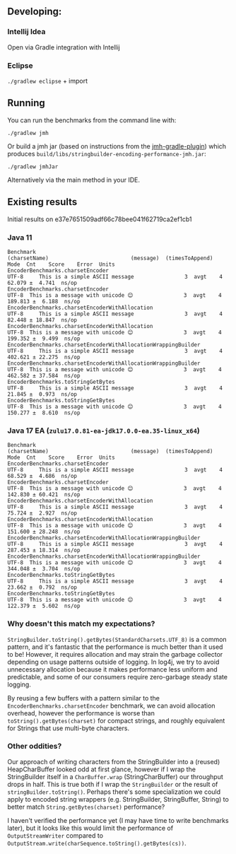 ## Developing:

### Intellij Idea
Open via Gradle integration with Intellij

### Eclipse
`./gradlew eclipse` + import

## Running

You can run the benchmarks from the command line with:

`./gradlew jmh`

Or build a jmh jar (based on instructions from the [jmh-gradle-plugin](https://github.com/melix/jmh-gradle-plugin)) which produces `build/libs/stringbuilder-encoding-performance-jmh.jar`:

`./gradlew jmhJar`

Alternatively via the main method in your IDE.

## Existing results

Initial results on e37e7651509adf66c78bee041f62719ca2ef1cb1

### Java 11
```
Benchmark                                                      (charsetName)                          (message)  (timesToAppend)  Mode  Cnt    Score    Error  Units
EncoderBenchmarks.charsetEncoder                                       UTF-8     This is a simple ASCII message                3  avgt    4   62.079 ±  4.741  ns/op
EncoderBenchmarks.charsetEncoder                                       UTF-8  This is a message with unicode 😊                3  avgt    4  189.813 ±  6.188  ns/op
EncoderBenchmarks.charsetEncoderWithAllocation                         UTF-8     This is a simple ASCII message                3  avgt    4   82.448 ± 18.847  ns/op
EncoderBenchmarks.charsetEncoderWithAllocation                         UTF-8  This is a message with unicode 😊                3  avgt    4  199.352 ±  9.499  ns/op
EncoderBenchmarks.charsetEncoderWithAllocationWrappingBuilder          UTF-8     This is a simple ASCII message                3  avgt    4  402.621 ± 22.275  ns/op
EncoderBenchmarks.charsetEncoderWithAllocationWrappingBuilder          UTF-8  This is a message with unicode 😊                3  avgt    4  462.582 ± 37.584  ns/op
EncoderBenchmarks.toStringGetBytes                                     UTF-8     This is a simple ASCII message                3  avgt    4   21.845 ±  0.973  ns/op
EncoderBenchmarks.toStringGetBytes                                     UTF-8  This is a message with unicode 😊                3  avgt    4  150.277 ±  8.610  ns/op
```

### Java 17 EA (`zulu17.0.81-ea-jdk17.0.0-ea.35-linux_x64`)
```
Benchmark                                                      (charsetName)                          (message)  (timesToAppend)  Mode  Cnt    Score    Error  Units
EncoderBenchmarks.charsetEncoder                                       UTF-8     This is a simple ASCII message                3  avgt    4   68.529 ±  4.686  ns/op
EncoderBenchmarks.charsetEncoder                                       UTF-8  This is a message with unicode 😊                3  avgt    4  142.830 ± 60.421  ns/op
EncoderBenchmarks.charsetEncoderWithAllocation                         UTF-8     This is a simple ASCII message                3  avgt    4   75.724 ±  2.927  ns/op
EncoderBenchmarks.charsetEncoderWithAllocation                         UTF-8  This is a message with unicode 😊                3  avgt    4  151.600 ± 28.248  ns/op
EncoderBenchmarks.charsetEncoderWithAllocationWrappingBuilder          UTF-8     This is a simple ASCII message                3  avgt    4  287.453 ± 18.314  ns/op
EncoderBenchmarks.charsetEncoderWithAllocationWrappingBuilder          UTF-8  This is a message with unicode 😊                3  avgt    4  344.048 ±  3.704  ns/op
EncoderBenchmarks.toStringGetBytes                                     UTF-8     This is a simple ASCII message                3  avgt    4   23.662 ±  0.792  ns/op
EncoderBenchmarks.toStringGetBytes                                     UTF-8  This is a message with unicode 😊                3  avgt    4  122.379 ±  5.602  ns/op
```

### Why doesn't this match my expectations?

`StringBuilder.toString().getBytes(StandardCharsets.UTF_8)` is a common pattern, and it's fantastic that the performance is much better than it used to be! However, it requires allocation and may strain the garbage collector depending on usage patterns outside of logging. In log4j, we try to avoid unnecessary allocation because it makes performance less uniform and predictable, and some of our consumers require zero-garbage steady state logging.

By reusing a few buffers with a pattern similar to the `EncoderBenchmarks.charsetEncoder` benchmark, we can avoid allocation overhead, however the performance is worse than `toString().getBytes(charset)` for compact strings, and roughly equivalent for Strings that use multi-byte characters.

### Other oddities?

Our approach of writing characters from the StringBuilder into a (reused) HeapCharBuffer looked odd at first glance, however if I wrap the StringBuilder itself in a `CharBuffer.wrap` (StringCharBuffer) our throughput drops in half. This is true both if I wrap the `StringBuilder` or the result of `stringBuilder.toString()`. Perhaps there's some specialization we could apply to encoded string wrappers (e.g. StringBuilder, StringBuffer, String) to better match `String.getBytes(charset)` performance?

I haven't verified the performance yet (I may have time to write benchmarks later), but it looks like this would limit the performance of `OutputStreamWriter` compared to `OutputStream.write(charSequence.toString().getBytes(cs))`.